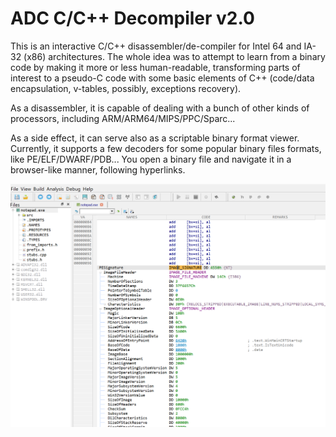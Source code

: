 # ADC C/C++ Decompiler v2.0


This is an interactive C/C++ disassembler/de-compiler for Intel 64 and IA-32 (x86) architectures.
The whole idea was to attempt to learn from a binary code by making it more or less human-readable, 
transforming parts of interest to a pseudo-C code with some basic elements of C++ (code/data 
encapsulation, v-tables, possibly, exceptions recovery).

As a disassembler, it is capable of dealing with a bunch of other kinds of processors, including 
ARM/ARM64/MIPS/PPC/Sparc... 

As a side effect, it can serve also as a scriptable binary format viewer. Currently, it supports a few decoders
for some popular binary files formats, like PE/ELF/DWARF/PDB... You open a binary file and navigate it in a 
browser-like manner, following hyperlinks.


![image info](./screen.png)